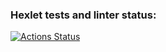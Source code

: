 ### Hexlet tests and linter status:
[![Actions Status](https://github.com/swarley72/python-project-lvl1/workflows/hexlet-check/badge.svg)](https://github.com/swarley72/python-project-lvl1/actions)